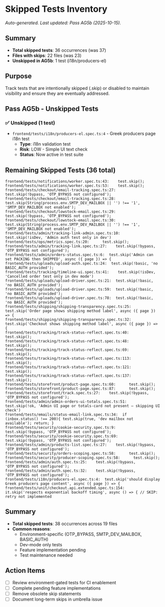 # Skipped Tests Inventory

_Auto-generated. Last updated: Pass AG5b (2025-10-15)._

## Summary
- **Total skipped tests**: 36 occurrences (was 37)
- **Files with skips**: 22 files (was 23)
- **Unskipped in AG5b**: 1 test (i18n/producers-el)

## Purpose
Track tests that are intentionally skipped (.skip) or disabled to maintain visibility and ensure they are eventually addressed.

## Pass AG5b - Unskipped Tests

### ✅ Unskipped (1 test)
- `frontend/tests/i18n/producers-el.spec.ts:4` - Greek producers page i18n test
  - **Type**: i18n validation test
  - **Risk**: LOW - Simple UI text check
  - **Status**: Now active in test suite

## Remaining Skipped Tests (36 total)

```
frontend/tests/notifications/worker.spec.ts:43:    test.skip();
frontend/tests/notifications/worker.spec.ts:53:    test.skip();
frontend/tests/checkout/email-tracking.spec.ts:27:    test.skip(!bypass, 'OTP_BYPASS not configured');
frontend/tests/checkout/email-tracking.spec.ts:28:    test.skip(String(process.env.SMTP_DEV_MAILBOX || '') !== '1', 'SMTP_DEV_MAILBOX not enabled');
frontend/tests/checkout/lowstock-email.spec.ts:29:    test.skip(!bypass, 'OTP_BYPASS not configured');
frontend/tests/checkout/lowstock-email.spec.ts:30:    test.skip(String(process.env.SMTP_DEV_MAILBOX || '') !== '1', 'SMTP_DEV_MAILBOX not enabled');
frontend/tests/admin/tracking-link-admin.spec.ts:10:    test.skip(!isDev, 'Admin auth test only in dev')
frontend/tests/ops/metrics.spec.ts:20:      test.skip();
frontend/tests/admin/tracking-link.spec.ts:27:    test.skip(!bypass, 'OTP_BYPASS not configured');
frontend/tests/admin/orders-status.spec.ts:6:  test.skip('Admin can set PACKING then SHIPPED', async ({ page }) => {
frontend/tests/uploads/upload-auth.spec.ts:24:  test.skip(!basic, 'no BASIC_AUTH provided');
frontend/tests/tracking/timeline-ui.spec.ts:41:    test.skip(!isDev, 'Cancelled order test only in dev mode')
frontend/tests/uploads/upload-driver.spec.ts:21:  test.skip(!basic, 'no BASIC_AUTH provided');
frontend/tests/uploads/upload-driver.spec.ts:59:  test.skip(!basic, 'no BASIC_AUTH provided');
frontend/tests/uploads/upload-driver.spec.ts:78:  test.skip(!basic, 'no BASIC_AUTH provided');
frontend/tests/shipping/shipping-transparency.spec.ts:25:  test.skip('Order page shows shipping method label', async ({ page }) => {
frontend/tests/shipping/shipping-transparency.spec.ts:32:  test.skip('Checkout shows shipping method label', async ({ page }) => {
frontend/tests/tracking/track-status-reflect.spec.ts:40:      test.skip();
frontend/tests/tracking/track-status-reflect.spec.ts:48:      test.skip();
frontend/tests/tracking/track-status-reflect.spec.ts:69:      test.skip();
frontend/tests/tracking/track-status-reflect.spec.ts:113:      test.skip();
frontend/tests/tracking/track-status-reflect.spec.ts:121:      test.skip();
frontend/tests/tracking/track-status-reflect.spec.ts:137:      test.skip();
frontend/tests/storefront/product-page.spec.ts:60:      test.skip();
frontend/tests/storefront/product-page.spec.ts:87:      test.skip();
frontend/tests/storefront/track.spec.ts:27:    test.skip(!bypass, 'OTP_BYPASS not configured');
frontend/tests/admin/admin-orders-ui-totals.spec.ts:51:  test.skip(!ok, 'Admin UI page or totals-card not present — skipping UI check')
frontend/tests/emails/status-email-link.spec.ts:34:  if (inbox.status() !== 200){ test.skip(true, 'dev mailbox not available'); return; }
frontend/tests/security/cookie-security.spec.ts:9:    test.skip(!bypass, 'OTP_BYPASS not configured');
frontend/tests/security/cookie-security.spec.ts:69:    test.skip(!bypass, 'OTP_BYPASS not configured');
frontend/tests/admin/products-list.spec.ts:27:    test.skip(!bypass, 'OTP_BYPASS not configured');
frontend/tests/security/orders-scoping.spec.ts:58:      test.skip();
frontend/tests/security/producer-scoping.spec.ts:58:      test.skip();
frontend/tests/admin/auth.spec.ts:25:    test.skip(!bypass, 'OTP_BYPASS not configured');
frontend/tests/admin/auth.spec.ts:32:    test.skip(!bypass, 'OTP_BYPASS not configured');
frontend/tests/i18n/producers-el.spec.ts:4:  test.skip('should display Greek producers page content', async ({ page }) => {
frontend/tests/unit/checkout.api.extended.spec.ts:154:    it.skip('respects exponential backoff timing', async () => { // SKIP: retry not implemented
```

## Summary
- **Total skipped tests**: 38 occurrences across 19 files
- **Common reasons**:
  - Environment-specific (OTP_BYPASS, SMTP_DEV_MAILBOX, BASIC_AUTH)
  - Dev-mode only tests
  - Feature implementation pending
  - Test maintenance needed

## Action Items
- [ ] Review environment-gated tests for CI enablement
- [ ] Complete pending feature implementations
- [ ] Remove obsolete skip statements
- [ ] Document long-term skips in umbrella issue

